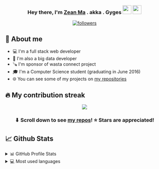 
<h3 align="center">Hey there, I'm <a href="https://ticktech.club/">Zean Ma</a> . akka . Gyges <img src="https://media.giphy.com/media/hvRJCLFzcasrR4ia7z/giphy.gif" width="28"> <img src="https://emojis.slackmojis.com/emojis/images/1531849430/4246/blob-sunglasses.gif?1531849430" width="28"/></h3>

<p align="center">
  <a href="https://github.com/GZ315200"><img alt="followers" title="Follow me on Github" src="https://img.shields.io/github/followers/GZ315200?color=236ad3&style=for-the-badge&logo=github&label=Follow"/></a>
</p>

## 📖 About me

* 💻 I'm a full stack web developer
* 🎨 I'm also a big data developer
* 🪚 I'm sponsor of wasta connect project
* 🎓 I'm a Computer Science student (graduating in June 2016)
* 🌐 You can see some of my projects on [my repositories](https://github.com/GZ315200?tab=repositories)

## 🔥 My contribution streak

<p align="center">
  <a href="https://github.com/GZ315200/github-readme-streak-stats">
    <img src="https://github-readme-streak-stats.herokuapp.com/?user=GZ315200#version3"/>
  </a>
</p>

<h3 align="center">⬇ Scroll down to see <a href="https://github.com/GZ315200?tab=repositories">my repos</a>! ⭐ Stars are appreciated!</h3>

## 📈 Github Stats

<!-- https://github.com/rjsamra/github-readme-stats -->

<details>
  <summary>📊 GitHub Profile Stats</summary>
  <br/>
  <a href="https://github.com/GZ315200/github-readme-stats"><img alt="GZ315200's Github Stats" src="https://github-readme-stats.vercel.app/api?username=GZ315200&show_icons=true&count_private=true&hide=" /></a>
</details>

<details> 
  <summary>💻 Most used languages</summary>
  <br/>
  <a href="https://github.com/GZ315200/github-readme-stats"><img alt="GZ315200's Top Languages" src="https://github-readme-stats.vercel.app/api/top-langs/?username=GZ315200&langs_count=10&layout=compact#" /></a>
  <br/>
  <b>Note:</b> This chart is only a metric of which languages my public code on GitHub consists of and does not reflect my experience or skill level.
</details>
